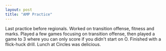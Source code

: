 ```yaml
---
layout: post
title: "AMP Practice"
---
```


Last practice before regionals. Worked on transition offense, fitness and marks. Played a few games focusing on transition offense, then played a game to 3 where you can only score if you didn't start on O. Finished with a flick-huck drill.
Lunch at Circles was delicious.
